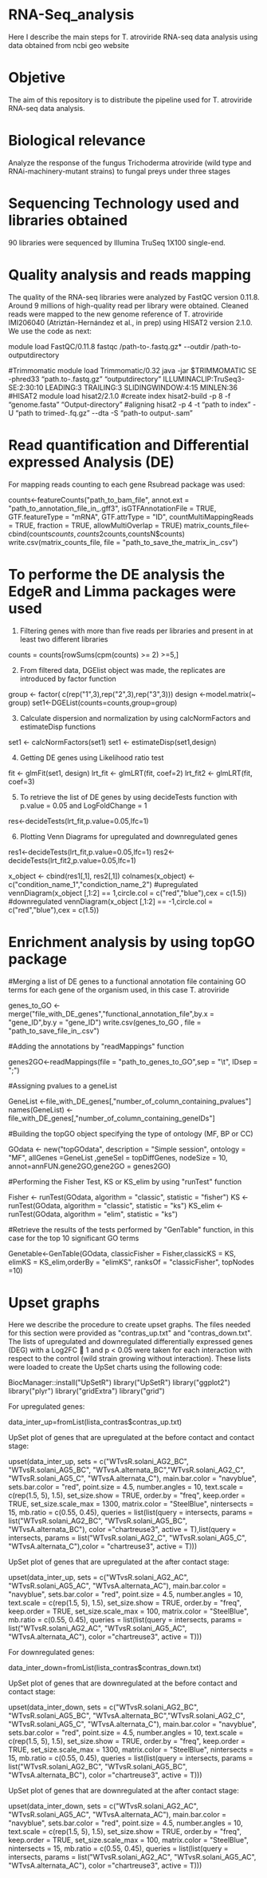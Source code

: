 # RNA-Seq_analysis
Here I describe the main steps for T. atroviride RNA-seq data analysis using data obtained from ncbi geo website

# Objetive
The aim of this repository is to distribute the pipeline used for T. atroviride RNA-seq data analysis.

# Biological relevance
Analyze the response of the fungus Trichoderma atroviride (wild type and RNAi-machinery-mutant strains) to fungal preys under three stages

# Sequencing Technology used and libraries obtained
90 libraries were sequenced by Illumina TruSeq 1X100 single-end.

# Quality analysis and reads mapping
The quality of the RNA-seq libraries were analyzed by FastQC version 0.11.8. Around 9 millions of high-quality read per library were obtained. Cleaned reads were mapped to the new genome reference of T. atroviride IMI206040 (Atriztán-Hernández et al., in prep) using HISAT2 version 2.1.0. We use the code as next:

module load FastQC/0.11.8
fastqc /path-to-.fastq.gz* --outdir /path-to-outputdirectory

#Trimmomatic
 module load Trimmomatic/0.32
 java -jar $TRIMMOMATIC SE -phred33 “path.to-.fastq.gz” “outputdirectory” ILLUMINACLIP:TruSeq3-SE:2:30:10 LEADING:3 TRAILING:3 SLIDINGWINDOW:4:15 MINLEN:36
#HISAT2
 module load  hisat2/2.1.0
#create index
 hisat2-build -p 8 -f “genome.fasta”   “Output-directory”
#aligning
 hisat2 -p 4 -t “path to index” -U “path to trimed-.fq.gz” --dta -S “path-to output-.sam”


# Read quantification and Differential expressed Analysis (DE)
For mapping reads counting to each gene Rsubread package was used:

 counts<-featureCounts("path_to_bam_file",
                         annot.ext = "path_to_annotation_file_in_.gff3",
                         isGTFAnnotationFile = TRUE,
                         GTF.featureType = "mRNA",
                         GTF.attrType = "ID",
                         countMultiMappingReads = TRUE,
                         fraction = TRUE,
                         allowMultiOverlap = TRUE)
 matrix_counts_file<-cbind(counts$counts,counts2$counts,countsN$counts)                         
 write.csv(matrix_counts_file, file = "path_to_save_the_matrix_in_.csv")

# To performe the DE analysis the EdgeR and Limma packages were used 

1. Filtering genes with more than five reads per libraries and present in at least two different libraries 
 
counts = counts[rowSums(cpm(counts) >= 2) >=5,]

2. From filtered data, DGElist object was made, the replicates are introduced by factor function

group <- factor( c(rep("1",3),rep("2",3),rep("3",3))) 
design <-model.matrix(~ group)
set1<-DGEList(counts=counts,group=group)

3. Calculate dispersion and normalization by using calcNormFactors and estimateDisp functions

set1 <- calcNormFactors(set1)
set1 <- estimateDisp(set1,design)

4. Getting DE genes using Likelihood ratio test

fit     <- glmFit(set1, design)
lrt_fit  <- glmLRT(fit, coef=2)
lrt_fit2 <- glmLRT(fit, coef=3)
 
5. To retrieve the list of DE genes by using decideTests function with p.value = 0.05 and LogFoldChange = 1

res<-decideTests(lrt_fit,p.value=0.05,lfc=1)

6. Plotting Venn Diagrams for upregulated and downregulated genes 

res1<-decideTests(lrt_fit,p.value=0.05,lfc=1)
res2<-decideTests(lrt_fit2,p.value=0.05,lfc=1)
 
x_object           <- cbind(res1[,1], res2[,1])
colnames(x_object) <-c("condition_name_1","condiction_name_2")
#upregulated
vennDiagram(x_object [,1:2] == 1,circle.col = c("red","blue"),cex = c(1.5))
#downregulated
vennDiagram(x_object [,1:2] == -1,circle.col = c("red","blue"),cex = c(1.5))


# Enrichment analysis by using topGO package

#Merging a list of DE genes to a functional annotation file containing GO terms for each gene of the organism used, in this case T. atroviride

genes_to_GO <-merge("file_with_DE_genes","functional_annotation_file",by.x = "gene_ID",by.y = "gene_ID")
write.csv(genes_to_GO  , file = "path_to_save_file_in_.csv")

#Adding the annotations by "readMappings" function

genes2GO<-readMappings(file = "path_to_genes_to_GO",sep = "\t", IDsep = ";")

#Assigning pvalues to a geneList

GeneList <-file_with_DE_genes[,"number_of_column_containing_pvalues"]
names(GeneList) <-file_with_DE_genes[,"number_of_column_containing_geneIDs"]

#Building the topGO object specifying the type of ontology (MF, BP or CC)

GOdata  <- new("topGOdata",
               description = "Simple session", ontology = "MF",
               allGenes =GeneList ,geneSel = topDiffGenes,
               nodeSize = 10,
               annot=annFUN.gene2GO,gene2GO = genes2GO)
               
#Performing the Fisher Test, KS or KS_elim by using "runTest" function
 
Fisher  <- runTest(GOdata, algorithm = "classic", statistic = "fisher")
KS      <- runTest(GOdata, algorithm = "classic", statistic = "ks")
KS_elim <- runTest(GOdata, algorithm = "elim", statistic = "ks")

#Retrieve the results of the tests performed by "GenTable" function, in this case for the top 10 significant GO terms

Genetable<-GenTable(GOdata, classicFisher = Fisher,classicKS = KS, elimKS = KS_elim,orderBy = "elimKS", ranksOf = "classicFisher", topNodes =10)

# Upset graphs 

Here we describe the procedure to create upset graphs. The files needed for this section were provided as "contras_up.txt" and "contras_down.txt". The lists of upregulated and downregulated differentially expressed genes (DEG) with
a Log2FC  1 and p &lt; 0.05 were taken for each interaction with respect to the control (wild strain growing without interaction). These lists were loaded to create
the UpSet charts using the following code:

BiocManager::install(&quot;UpSetR&quot;)
library(&quot;UpSetR&quot;)
library(&quot;ggplot2&quot;)
library(&quot;plyr&quot;)
library(&quot;gridExtra&quot;)
library(&quot;grid&quot;)

For upregulated genes:

data_inter_up=fromList(lista_contras$contras_up.txt)

UpSet plot of genes that are upregulated at the before contact and contact stage:

upset(data_inter_up, sets = c(&quot;WTvsR.solani_AG2_BC&quot;,
&quot;WTvsR.solani_AG5_BC&quot;, &quot;WTvsA.alternata_BC&quot;,&quot;WTvsR.solani_AG2_C&quot;,
&quot;WTvsR.solani_AG5_C&quot;, &quot;WTvsA.alternata_C&quot;),
main.bar.color = &quot;navyblue&quot;, sets.bar.color = &quot;red&quot;, point.size = 4.5,
number.angles = 10, text.scale = c(rep(1.5, 5), 1.5),
set_size.show = TRUE, order.by = &quot;freq&quot;, keep.order = TRUE,
set_size.scale_max = 1300, matrix.color = &quot;SteelBlue&quot;, nintersects = 15,
mb.ratio = c(0.55, 0.45),
queries = list(list(query = intersects, params = list(&quot;WTvsR.solani_AG2_BC&quot;,
&quot;WTvsR.solani_AG5_BC&quot;, &quot;WTvsA.alternata_BC&quot;),
color =&quot;chartreuse3&quot;, active = T),list(query = intersects, params =
list(&quot;WTvsR.solani_AG2_C&quot;, &quot;WTvsR.solani_AG5_C&quot;, &quot;WTvsA.alternata_C&quot;),color
= &quot;chartreuse3&quot;, active = T)))

UpSet plot of genes that are upregulated at the after contact stage:

upset(data_inter_up, sets = c(&quot;WTvsR.solani_AG2_AC&quot;,
&quot;WTvsR.solani_AG5_AC&quot;, &quot;WTvsA.alternata_AC&quot;),
main.bar.color = &quot;navyblue&quot;, sets.bar.color = &quot;red&quot;, point.size = 4.5,
number.angles = 10, text.scale = c(rep(1.5, 5), 1.5),
set_size.show = TRUE, order.by = &quot;freq&quot;, keep.order = TRUE,
set_size.scale_max = 100, matrix.color = &quot;SteelBlue&quot;,
mb.ratio = c(0.55, 0.45),
queries = list(list(query = intersects, params = list(&quot;WTvsR.solani_AG2_AC&quot;,
&quot;WTvsR.solani_AG5_AC&quot;, &quot;WTvsA.alternata_AC&quot;),
color =&quot;chartreuse3&quot;, active = T)))

For downregulated genes:

data_inter_down=fromList(lista_contras$contras_down.txt)

UpSet plot of genes that are downregulated at the before contact and contact
stage:

upset(data_inter_down, sets = c(&quot;WTvsR.solani_AG2_BC&quot;,
&quot;WTvsR.solani_AG5_BC&quot;, &quot;WTvsA.alternata_BC&quot;,&quot;WTvsR.solani_AG2_C&quot;,
&quot;WTvsR.solani_AG5_C&quot;, &quot;WTvsA.alternata_C&quot;),
main.bar.color = &quot;navyblue&quot;, sets.bar.color = &quot;red&quot;, point.size = 4.5,
number.angles = 10, text.scale = c(rep(1.5, 5), 1.5),
set_size.show = TRUE, order.by = &quot;freq&quot;, keep.order = TRUE,
set_size.scale_max = 1300, matrix.color = &quot;SteelBlue&quot;, nintersects = 15,
mb.ratio = c(0.55, 0.45), queries = list(list(query = intersects, params =
list(&quot;WTvsR.solani_AG2_BC&quot;, &quot;WTvsR.solani_AG5_BC&quot;, &quot;WTvsA.alternata_BC&quot;),
color =&quot;chartreuse3&quot;, active = T)))

UpSet plot of genes that are downregulated at the after contact stage:

upset(data_inter_down, sets = c(&quot;WTvsR.solani_AG2_AC&quot;,
&quot;WTvsR.solani_AG5_AC&quot;, &quot;WTvsA.alternata_AC&quot;),
main.bar.color = &quot;navyblue&quot;, sets.bar.color = &quot;red&quot;, point.size = 4.5,
number.angles = 10, text.scale = c(rep(1.5, 5), 1.5),
set_size.show = TRUE, order.by = &quot;freq&quot;, keep.order = TRUE,
set_size.scale_max = 100, matrix.color = &quot;SteelBlue&quot;, nintersects = 15,
mb.ratio = c(0.55, 0.45),
queries = list(list(query = intersects, params = list(&quot;WTvsR.solani_AG2_AC&quot;,
&quot;WTvsR.solani_AG5_AC&quot;, &quot;WTvsA.alternata_AC&quot;),
color =&quot;chartreuse3&quot;, active = T)))
 
